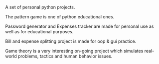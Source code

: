 A set of personal python projects.

The pattern game is one of python educational ones.

Password generator and Expenses tracker are made for personal use as well as for educational purposes.

Bill and expense splitting project is made for oop & gui practice.

Game theory is a very interesting on-going project which simulates real-world problems, tactics and human behavior issues.
